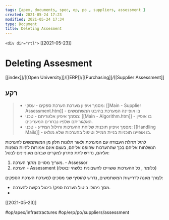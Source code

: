 ```yaml
---
tags: [apex, documents, spec, op, po , suppliers, assessment ]  
created: 2021-05-24 17:23
modified: 2021-05-24 17:34
type: Document
title: Deleting Assesment
---
```

`<div dir="rtl">`
[[2021-05-23]]
# Deleting Assesment
 
[[index]]/[[Open University]]/[[ERP]]/[[Purchasing]]/[[Supplier Assessment]]

 ## רקע
>*  מסמך איפיון מערכת הערכת ספקים - עסקי: [[Main - Supplier Assessment.htm]] - בו אופיינה המערכת בהיבט המשתמשים
>*  מסמך איפיון אלגוריתם - טכני: [[Main - Algorithm.htm]] -  בו אופיין האלגוריתם שלפיו נבחרים המעריכים.
>*  מסמך איפיון תוכנית שליחת ההערכות וחילול המידע - טכני: [[Handling Mails]] - בו אופיינו תוכניות  בניית המייל וטיפול בהערכות שלא מולאו.

לרגל תחלת העבודה עם המערכת ולאור תלונות חלק מן המשתמשים להערכות הנשלחות אליהם בכך שההערכות שהופנו אליהם, בעצם אינם אמורות להיות מופנות אליהם, נדרש לתת פתרון למקרים שבהם מעוניינים לבטל:
1. מעריך מסויים מתוך הערכה. - Assessor
2. הערכה - Assessment (כלומר , כל ההערכות ששוייכו לחשבונית כלשהי יבוטלו)

לצורך מענה לדרישות המשתמשים, נדרש להוסיף שני מסכים למערכת הערכת הספקים:
* מסך ניהול: ביטול הערכת ספק\ ביטול בקשה להערכה.
* 
[[2021-05-23]]

</div>

#op/apex/infrastractures
#op/erp/po/suppliers/assessment